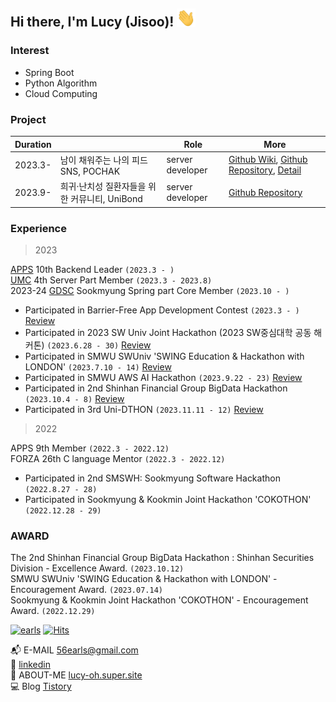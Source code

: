 
## Hi there, I'm Lucy (Jisoo)! <img src="https://raw.githubusercontent.com/ABSphreak/ABSphreak/master/gifs/Hi.gif" width="30px">


### Interest
- Spring Boot
- Python Algorithm
- Cloud Computing

### Project
| Duration                  |        | Role              | More                                      |
|---------------------------|--------|-------------------|---------------------------------------------|
| 2023.3-  | 남이 채워주는 나의 피드 SNS, POCHAK | server developer | [Github Wiki](https://github.com/APPS-sookmyung/2023-POCHAK-server/wiki), [Github Repository](https://github.com/APPS-sookmyung/2023-POCHAK-server), [Detail](https://lucy-oh.super.site/%EC%A3%BC%EC%9A%94-%ED%94%84%EB%A1%9C%EC%A0%9D%ED%8A%B8/%EB%82%A8%EC%9D%B4-%EC%B1%84%EC%9B%8C%EC%A3%BC%EB%8A%94-%EB%82%98%EC%9D%98-%ED%94%84%EB%A1%9C%ED%95%84-sns-pochak) |
| 2023.9-  | 희귀·난치성 질환자들을 위한 커뮤니티, UniBond | server developer | [Github Repository](https://github.com/UniBond-jijijin/UniBond-server) |

### Experience
> 2023

[APPS](https://github.com/APPS-sookmyung) 10th Backend Leader `(2023.3 - )` <br>
[UMC](https://github.com/UMC-SMWU) 4th Server Part Member `(2023.3 - 2023.8)` <br>
2023-24 [GDSC](https://github.com/dsc-sookmyung) Sookmyung Spring part Core Member `(2023.10 - )`
- Participated in Barrier-Free App Development Contest `(2023.3 - )` [Review](https://5ji-record.tistory.com/186)
- Participated in 2023 SW Univ Joint Hackathon (2023 SW중심대학 공동 해커톤) `(2023.6.28 - 30)` [Review](https://5ji-record.tistory.com/184)
- Participated in SMWU SWUniv 'SWING Education & Hackathon with LONDON' `(2023.7.10 - 14)` [Review](https://5ji-record.tistory.com/185) 
- Participated in SMWU AWS AI Hackathon `(2023.9.22 - 23)` [Review](https://5ji-record.tistory.com/190) 
- Participated in 2nd Shinhan Financial Group BigData Hackathon `(2023.10.4 - 8)` [Review](https://5ji-record.tistory.com/191)
- Participated in 3rd Uni-DTHON `(2023.11.11 - 12)` [Review](https://5ji-record.tistory.com/192)

> 2022

APPS 9th Member `(2022.3 - 2022.12)` <br>
FORZA 26th C language Mentor `(2022.3 - 2022.12)`
- Participated in 2nd SMSWH: Sookmyung Software Hackathon `(2022.8.27 - 28)`
- Participated in Sookmyung & Kookmin Joint Hackathon 'COKOTHON' `(2022.12.28 - 29)`

### AWARD
The 2nd Shinhan Financial Group BigData Hackathon : Shinhan Securities Division - Excellence Award. `(2023.10.12)` <br>
SMWU SWUniv 'SWING Education & Hackathon with LONDON' - Encouragement Award. `(2023.07.14)` <br>
Sookmyung & Kookmin Joint Hackathon 'COKOTHON' - Encouragement Award. `(2022.12.29)` <br>

[![earls](http://mazassumnida.wtf/api/mini/generate_badge?boj=earls)](https://solved.ac/earls)
[![Hits](https://hits.seeyoufarm.com/api/count/incr/badge.svg?url=https%3A%2F%2Fgithub.com%2F5jisoo&count_bg=%233DC8A4&title_bg=%23555555&icon=&icon_color=%23FFFFFF&title=hits&edge_flat=false)](https://hits.seeyoufarm.com)

📬 E-MAIL [56earls@gmail.com](mailto:56earls@gmail.com) <br>
🔭 [linkedin](https://www.linkedin.com/in/hihello-lucy/) <br>
📃 ABOUT-ME [lucy-oh.super.site](https://lucy-oh.super.site/) <br>
💻 Blog [Tistory](https://5ji-record.tistory.com/)
